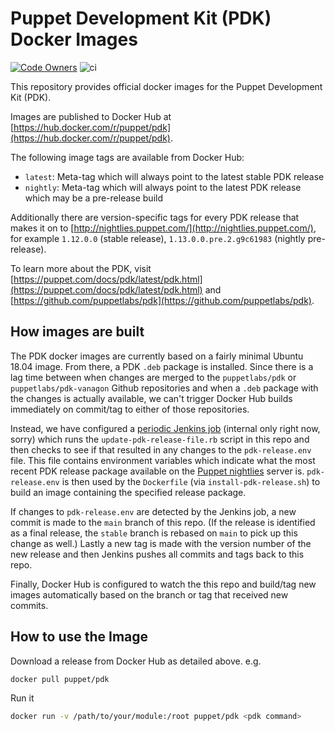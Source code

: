 # Puppet Development Kit (PDK) Docker Images

[![Code Owners](https://img.shields.io/badge/owners-DevX--team-blue)](https://github.com/puppetlabs/pdk/blob/main/CODEOWNERS)
![ci](https://github.com/puppetlabs/pdk-docker/actions/workflows/image-push.yml/badge.svg)

This repository provides official docker images for the Puppet Development Kit (PDK).

Images are published to Docker Hub at [https://hub.docker.com/r/puppet/pdk](https://hub.docker.com/r/puppet/pdk).

The following image tags are available from Docker Hub:

 - `latest`: Meta-tag which will always point to the latest stable PDK release
 - `nightly`: Meta-tag which will always point to the latest PDK release which may
 be a pre-release build

Additionally there are version-specific tags for every PDK release that makes it on
to [http://nightlies.puppet.com/](http://nightlies.puppet.com/), for example `1.12.0.0` (stable release),
`1.13.0.0.pre.2.g9c61983` (nightly pre-release).

To learn more about the PDK, visit [https://puppet.com/docs/pdk/latest/pdk.html](https://puppet.com/docs/pdk/latest/pdk.html)
and [https://github.com/puppetlabs/pdk](https://github.com/puppetlabs/pdk).

## How images are built

The PDK docker images are currently based on a fairly minimal Ubuntu 18.04 image.
From there, a PDK `.deb` package is installed. Since there is a lag time between
when changes are merged to the `puppetlabs/pdk` or `puppetlabs/pdk-vanagon`
Github repositories and when a `.deb` package with the changes is actually available,
we can't trigger Docker Hub builds immediately on commit/tag to either of those
repositories.

Instead, we have configured a [periodic Jenkins job](https://jenkins-platform.delivery.puppetlabs.net/view/PDK/view/main/) (internal only right now, sorry)
which runs the `update-pdk-release-file.rb` script in this repo and then checks to see
if that resulted in any changes to the `pdk-release.env` file. This file contains
environment variables which indicate what the most recent PDK release package available
on the  [Puppet nightlies](http://nightlies.puppet.com/apt/pool/bionic/puppet/p/pdk/)
server is. `pdk-release.env` is then used by the `Dockerfile` (via `install-pdk-release.sh`)
to build an image containing the specified release package.

If changes to `pdk-release.env` are detected by the Jenkins job, a new commit is
made to the `main` branch of this repo. (If the release is identified as a final
release, the `stable` branch is rebased on `main` to pick up this change as well.)
Lastly a new tag is made with the version number of the new release and then Jenkins
pushes all commits and tags back to this repo.

Finally, Docker Hub is configured to watch the this repo and build/tag new images
automatically based on the branch or tag that received new commits.
## How to use the Image

Download a release from Docker Hub as detailed above. e.g.

```
docker pull puppet/pdk
```

Run it

```bash
docker run -v /path/to/your/module:/root puppet/pdk <pdk command>
```
